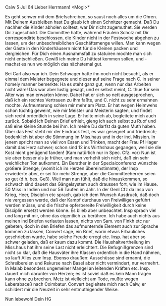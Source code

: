  Calw 5 Jul 64
Lieber Herrmann! <Mögl>*

Es geht schwer mit dem Briefschreiben, so saust noch alles um die Ohren. Mit Deinem Ausbleiben hast Du glaub ich einen Schnitzer gemacht. Daß Du nachher die Kinder abholen solltest, war Dir nicht zugemuthet. Sie werden Dir zugeschickt. Die Committee hatte, während Fräulein Scholz mit Dir correspondirte beschlossen, die Kinder nicht in der Festwoche abgehen zu lassen, um der unbeschreiblichen Geschäftsmenge willen. Man kann wegen der Gäste in den Kinderhäusern nicht für die Kleinen packen und dergleichen. Für Dich einen Ausnahmsfall zu statuiren mochte man sich nicht entschließen. Gewiß ich meine Du hättest kommen sollen, und - machst es nun wo möglich das nächstemal gut.

Bei Carl also war ich. Dein Schwager hatte ihn noch nicht besucht, als er einmal dem Meister begegnete und dieser auf seine Frage nach C. in seiner homely manner bemerkte: Ha es steht ganz gut, wenn nur das Arbeiten nicht wäre! Das war aber lustig gesagt, und er selbst meint, C. thue für sein Alter was man erwarten könne. Dabei hat er sich so nett ausgesprochen, daß ich ein rechtes Vertrauen zu ihm faßte, und C. nicht zu sehr ermahnen mochte. Aufmunterung schien mir mehr am Platz. Er hat wegen Heimwehs schon tüchtig geweint, wie mir Meister und Meisterin sagten, und findet sich recht ordentlich in seine Lage. Er holte mich ab, begleitete mich auch zurück. Sobald ich Deinen Brief erhielt, gieng ich auch selbst zu Ruof und saß eine kleine Stunde bei ihm. Ich meine Du darfst da guten Muth haben. 
Über das Fest steht mir der Eindruck fest, es war gesegnet und friedreich; bedenklich ist aber die Stimmung im Miss.haus und in der ind. Mission. In jenem spricht man so viel von Essen und Trinken, macht der Frau Pf Hager damit das Herz schwer; schon sind 12 ins Wirthshaus gegangen, weil sie die Kost nicht genügend fanden! (Kam natürlich nur in Spec. Cfz. vor) Nun ist sie aber besser als je früher, und man verhehlt sich nicht, daß ein sehr weichlicher Ton aufkommt. Ein Berather in der Specialconferenz wünschte größere Strenge, (womit ich im Herzen übereinstimmte), der Insp erwiederte aber, er sei für mehr Strenge, aber die Committeeherren seien so gut (d.h. bes. Geß). Weil man nun fühlt, daß die hinauskommen, so schwach sind dauert das Gängelsystem auch draussen fort, wie im Hause. 50 Miss in Indien und nur 56 Taufen im Jahr. In der Genl Cfz da Insp von Krieg, Heer, Disciplin etc sprach, gab ich dem Wunsch Ausdruck, daß doch nie vergessen werde, daß der Kampf durchaus von Freiwilligen geführt werden müsse, und die frische opferbereite Freiwilligkeit durch keine Disciplin ersetzt werden könne. Es blieb aber unbeachtet. Insp sprach viel und lang mit mir, ohne das eigentlich zu berühren. Ich habe auch nichts aus meinen ind Briefen verlauten lassen, nichts von Sam. von Finkh etc nur gebeten, doch in den Briefen das aufmunternde Element auch zur Sprache kommen zu lassen, Convert sage, ein Brief, worin etwas Erbauliches geschrieben wurde, habe solche Freude erregt etc. Insp. hat aber so schwer geladen, daß er kaum dazu kommt. Die Haushaltvertheilung im Miss.haus hat ihm seine Last nicht erleichtert. Die Befugnißgrenzen sind nicht so klar, daß die Hausväter ihre Klassen ordentlich in die Hand nähmen, so lauft Alles zum Insp. Ebenso draußen: Ausschüsse sind ernannt, die Schreibereien und Rekurse nach Basel aber nicht vermindert, nur vermehrt. In Malab besonders ungemeiner Mangel an leitenden Kräften etc. Insp. dauert mich darunter von Herzen; es ist soviel daß es kein Mann tragen kann ohne zu brechen. Metz ist vielleicht am Tode, mußte wegen Leberabsceß nach Coimbatur. Convert begleitete mich nach Calw, er schildert mir die Neuzeit in sehr entmuthigender Weise.

Nun lebewohl
 Dein HG
